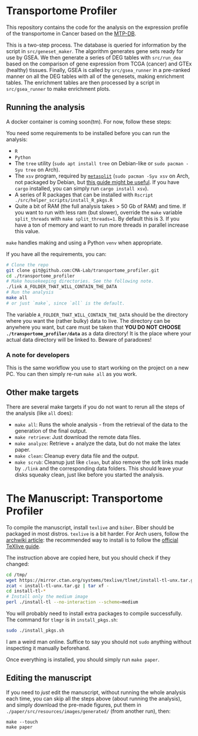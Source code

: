 # Transportome Profiler

This repository contains the code for the analysis on the expression profile of the transportome in Cancer based on the [MTP-DB](https://github.com/CMA-Lab/MTP-DB).

This is a two-step process. The database is queried for information by the script in `src/geneset_maker`. The algorithm generates gene sets ready for use by GSEA. We then generate a series of DEG tables with `src/run_dea` based on the comparison of gene expression from TCGA (cancer) and GTEx (healthy) tissues. Finally, GSEA is called by `src/gsea_runner` in a pre-ranked manner on all the DEG tables with all of the genesets, making enrichment tables.
The enrichment tables are then processed by a script in `src/gsea_runner` to make enrichment plots.

## Running the analysis
A docker container is coming soon(tm). For now, follow these steps:

You need some requirements to be installed before you can run the analysis:
- `R`
- `Python`
- The `tree` utility (`sudo apt install tree` on Debian-like or `sudo pacman -Syu tree` on Arch).
- The `xsv` program, required by [`metasplit`](https://github.com/MrHedmad/metasplit) (`sudo pacman -Syu xsv` on Arch, not packaged by Debian, but [this guide might be useful](https://lindevs.com/install-xsv-on-ubuntu). If you have `cargo` installed, you can simply run `cargo install xsv`).
- A series of R packages that can be installed with `Rscript ./src/helper_scripts/install_R_pkgs.R`
- Quite a bit of RAM (the full analysis takes > 50 Gb of RAM) and time. If you want to run with less ram (but slower), override the `make` variable `split_threads` with `make split_threads=1`. By default this is 3. If you have a ton of memory and want to run more threads in parallel increase this value. 

`make` handles making and using a Python `venv` when appropriate.

If you have all the requirements, you can:
```bash
# Clone the repo
git clone git@github.com:CMA-Lab/transportome_profiler.git
cd ./transportome_profiler
# Make housekeeping directories. See the following note.
./link A_FOLDER_THAT_WILL_CONTAIN_THE_DATA
# Run the analysis
make all
# or just `make`, since `all` is the default.
```

The variable `A_FOLDER_THAT_WILL_CONTAIN_THE_DATA` should be the directory where you want the (rather bulky) data to live. The directory can be anywhere you want, but care must be taken that **YOU DO NOT CHOOSE `./transportome_profiler/data`** as a data directory! It is the place where your actual data directory will be linked to. Beware of paradoxes!

### A note for developers
This is the same workflow you use to start working on the project on a new PC. You can then simply re-run `make all` as you work.

## Other make targets
There are several make targets if you do not want to rerun all the steps of the analysis (like `all` does):
- `make all`: Runs the whole analysis - from the retrieval of the data to the generation of the final output.
- `make retrieve`: Just download the remote data files.
- `make analyze`: Retrieve + analyze the data, but do not make the latex paper.
- `make clean`: Cleanup every data file and the output.
- `make scrub`: Cleanup just like `clean`, but also remove the soft links made by `./link` and the corresponding data folders. This should leave your disks squeaky clean, just like before you started the analysis.

# The Manuscript: Transportome Profiler

To compile the manuscript, install `texlive` and `biber`. Biber should be packaged in most distros. `texlive` is a bit harder. For Arch users, follow the [archwiki article](https://wiki.archlinux.org/title/TeX_Live): the recommended way to install is to follow the [official TeXlive guide](https://tug.org/texlive/quickinstall.html).

The instruction above are copied here, but you should check if they changed:
```bash
cd /tmp/
wget https://mirror.ctan.org/systems/texlive/tlnet/install-tl-unx.tar.gz
zcat < install-tl-unx.tar.gz | tar xf -
cd install-tl-*
# Install only the medium image
perl ./install-tl --no-interaction --scheme=medium
```

You will probably need to install extra packages to compile successfully. The command for `tlmgr` is in `install_pkgs.sh`:
```bash
sudo ./install_pkgs.sh
```
I am a weird man online. Suffice to say you should not `sudo` anything without inspecting it manually beforehand.

Once everything is installed, you should simply run `make paper`.

## Editing the manuscript
If you need to *just* edit the manuscript, without running the whole analysis each time, you can skip all the steps above (about running the analysis), and simply download the pre-made figures, put them in `./paper/src/resources/images/generated/` (from another run), then:
```
make --touch
make paper
```
